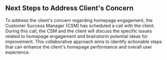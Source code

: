 ## Next Steps to Address Client's Concern

To address the client's concern regarding homepage engagement, the Customer Success Manager (CSM) has scheduled a call with the client. During this call, the CSM and the client will discuss the specific issues related to homepage engagement and brainstorm potential ideas for improvement. This collaborative approach aims to identify actionable steps that can enhance the client's homepage performance and overall user experience.